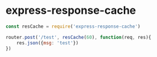# express-response-cache

```js
const resCache = require('express-response-cache')

router.post('/test', resCache(60), function(req, res){
    res.json({msg: 'test'})
})
```